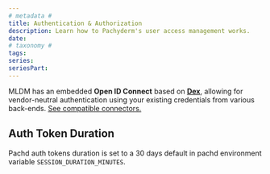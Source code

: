 ```yaml
---
# metadata # 
title: Authentication & Authorization
description: Learn how to Pachyderm's user access management works.
date: 
# taxonomy #
tags: 
series:
seriesPart:
---
```

MLDM has an embedded **Open ID Connect** based on [**Dex**](https://dexidp.io/docs/), allowing for vendor-neutral authentication using your existing credentials from various back-ends. [See compatible connectors.](https://dexidp.io/docs/connectors/)

## Auth Token Duration

Pachd auth tokens duration is set to a 30 days default in pachd environment variable  `SESSION_DURATION_MINUTES`.
